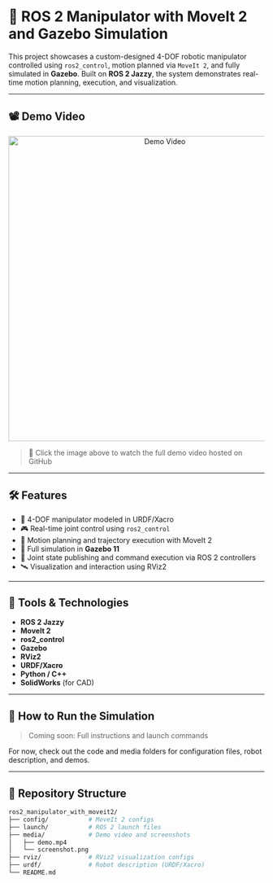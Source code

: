 # 🤖 ROS 2 Manipulator with MoveIt 2 and Gazebo Simulation

This project showcases a custom-designed 4-DOF robotic manipulator controlled using `ros2_control`, motion planned via `MoveIt 2`, and fully simulated in **Gazebo**. Built on **ROS 2 Jazzy**, the system demonstrates real-time motion planning, execution, and visualization.

---

## 📽️ Demo Video

<p align="center">
  <a href="https://github.com/Shalash500/ros2_manipulator_with_moveit2/blob/main/media/demo.mp4">
    <img src="https://raw.githubusercontent.com/Shalash500/ros2_manipulator_with_moveit2/main/media/screenshot.png" alt="Demo Video" width="600"/>
  </a>
</p>

> 🔗 Click the image above to watch the full demo video hosted on GitHub

---

## 🛠️ Features

- 🦾 4-DOF manipulator modeled in URDF/Xacro
- 🎮 Real-time joint control using `ros2_control`
- 🧠 Motion planning and trajectory execution with MoveIt 2
- 🧪 Full simulation in **Gazebo 11**
- 🔄 Joint state publishing and command execution via ROS 2 controllers
- 🛰️ Visualization and interaction using RViz2

---

## 🧰 Tools & Technologies

- **ROS 2 Jazzy**
- **MoveIt 2**
- **ros2_control**
- **Gazebo**
- **RViz2**
- **URDF/Xacro**
- **Python / C++**
- **SolidWorks** (for CAD)

---

## 🚀 How to Run the Simulation

> Coming soon: Full instructions and launch commands

For now, check out the code and media folders for configuration files, robot description, and demos.

---

## 📁 Repository Structure

```bash
ros2_manipulator_with_moveit2/
├── config/           # MoveIt 2 configs
├── launch/           # ROS 2 launch files
├── media/            # Demo video and screenshots
│   ├── demo.mp4
│   └── screenshot.png
├── rviz/             # RViz2 visualization configs
├── urdf/             # Robot description (URDF/Xacro)
└── README.md
